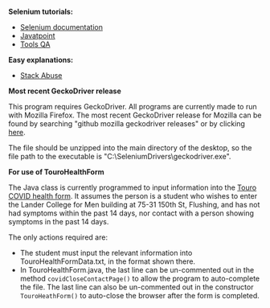 **Selenium tutorials:**
* [Selenium documentation][1]
* [Javatpoint][2]
* [Tools QA][4]

**Easy explanations:**
* [Stack Abuse][3]

**Most recent GeckoDriver release**<p>
This program requires GeckoDriver.  All programs are currently made to run with Mozilla Firefox.
  The most recent GeckoDriver release for Mozilla can be found by searching
"github mozilla geckodriver releases" or by clicking [here][5].<p>
The file should be unzipped into the main directory of the desktop, so the file path
to the executable is "C:\\SeleniumDrivers\\geckodriver.exe".

**For use of TouroHealthForm**<p>
The Java class is currently programmed to input information into the [Touro COVID health form][6].  It assumes the
person is a student who wishes to enter the Lander College for Men building at 75-31 150th St, Flushing, and has not had
symptoms within the past 14 days, nor contact with a person showing symptoms in the past 14 days.<p>
The only actions required are:
 * The student must input the relevant information into TouroHealthFormData.txt, in the format shown there.
* In TouroHealthForm.java, the last line can be un-commented out in the method `covidCloseContactPage()` to allow the 
program to auto-complete the file.  The last line can also be un-commented out in the constructor `TouroHeathForm()` 
to auto-close the browser after the form is completed.

[1]: https://www.selenium.dev/documentation/en/
[2]: https://www.javatpoint.com/selenium-tutorial
[3]: https://stackabuse.com/web-browser-automation-with-selenium-and-java/
[4]: https://www.toolsqa.com/selenium-tutorial/
[5]: https://github.com/mozilla/geckodriver/releases
[6]: https://tourocollege.az1.qualtrics.com/jfe/form/SV_aWrTvcnfZxCbkgd